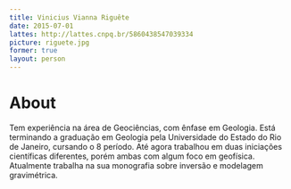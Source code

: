 ```yaml
---
title: Vinicius Vianna Riguête
date: 2015-07-01
lattes: http://lattes.cnpq.br/5860438547039334
picture: riguete.jpg
former: true
layout: person
---
```


# About

Tem experiência na área de Geociências, com ênfase em Geologia. Está terminando
a graduação em Geologia pela Universidade do Estado do Rio de Janeiro, cursando
o 8 período. Até agora trabalhou em duas iniciações científicas diferentes,
porém ambas com algum foco em geofísica. Atualmente trabalha na sua monografia
sobre inversão e modelagem gravimétrica.
